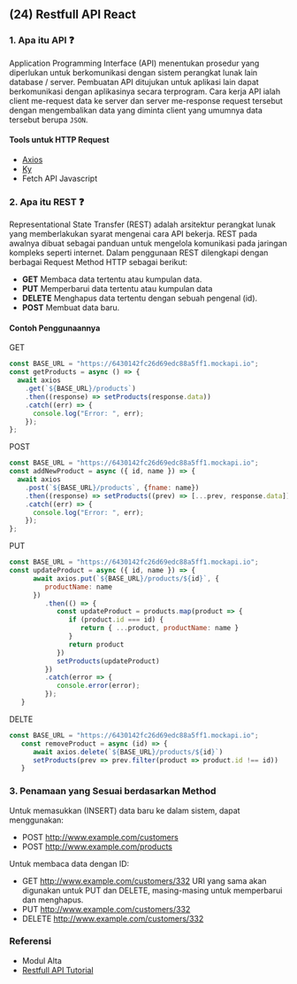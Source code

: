 ## (24) Restfull API React

### 1. Apa itu API :question:

Application Programming Interface (API) menentukan prosedur yang diperlukan untuk berkomunikasi dengan sistem perangkat lunak lain database / server. Pembuatan API ditujukan untuk aplikasi lain dapat berkomunikasi dengan aplikasinya secara terprogram. Cara kerja API ialah client me-request data ke server dan server me-response request tersebut dengan mengembalikan data yang diminta client yang umumnya data tersebut berupa `JSON`.

#### Tools untuk HTTP Request

- [Axios](https://axios-http.com/docs/intro)
- [Ky](https://github.com/sindresorhus/ky)
- Fetch API Javascript

### 2. Apa itu REST :question:

Representational State Transfer (REST) adalah arsitektur perangkat lunak yang memberlakukan syarat mengenai cara API bekerja. REST pada awalnya dibuat sebagai panduan untuk mengelola komunikasi pada jaringan kompleks seperti internet.
Dalam penggunaan REST dilengkapi dengan berbagai Request Method HTTP sebagai berikut:

- **GET**
  Membaca data tertentu atau kumpulan data.
- **PUT**
  Memperbarui data tertentu atau kumpulan data
- **DELETE**
  Menghapus data tertentu dengan sebuah pengenal (id).
- **POST**
  Membuat data baru.

#### Contoh Penggunaannya

GET

```jsx
const BASE_URL = "https://6430142fc26d69edc88a5ff1.mockapi.io";
const getProducts = async () => {
  await axios
    .get(`${BASE_URL}/products`)
    .then((response) => setProducts(response.data))
    .catch((err) => {
      console.log("Error: ", err);
    });
};
```

POST
```jsx
const BASE_URL = "https://6430142fc26d69edc88a5ff1.mockapi.io";
const addNewProduct = async ({ id, name }) => {
  await axios
    .post(`${BASE_URL}/products`, {fname: name})
    .then((response) => setProducts((prev) => [...prev, response.data]))
    .catch((err) => {
      console.log("Error: ", err);
    });
};
```

PUT
```jsx
const BASE_URL = "https://6430142fc26d69edc88a5ff1.mockapi.io";
const updateProduct = async ({ id, name }) => {
      await axios.put(`${BASE_URL}/products/${id}`, {
         productName: name
      })
         .then(() => {
            const updateProduct = products.map(product => {
               if (product.id === id) {
                  return { ...product, productName: name }
               }
               return product
            })
            setProducts(updateProduct)
         })
         .catch(error => {
            console.error(error);
         });
   }
```

DELTE
```jsx
const BASE_URL = "https://6430142fc26d69edc88a5ff1.mockapi.io";
   const removeProduct = async (id) => {
      await axios.delete(`${BASE_URL}/products/${id}`)
      setProducts(prev => prev.filter(product => product.id !== id))
   }
```

### 3. Penamaan yang Sesuai berdasarkan Method

Untuk memasukkan (INSERT) data baru ke dalam sistem, dapat menggunakan:

- POST http://www.example.com/customers
- POST http://www.example.com/products

Untuk membaca data dengan ID:

- GET http://www.example.com/customers/332
  URI yang sama akan digunakan untuk PUT dan DELETE, masing-masing untuk memperbarui dan menghapus.
- PUT http://www.example.com/customers/332
- DELETE http://www.example.com/customers/332

### Referensi

- Modul Alta
- [Restfull API Tutorial](https://www.restapitutorial.com/)
